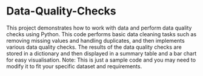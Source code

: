# Data-Quality-Checks
This project demonstrates how to work with data and perform data quality checks using Python.
This code performs basic data cleaning tasks such as removing missing values and handling duplicates, and then implements various data quality checks. The results of the data quality checks are stored in a dictionary and then displayed in a summary table and a bar chart for easy visualisation.
Note: This is just a sample code and you may need to modify it to fit your specific dataset and requirements.
